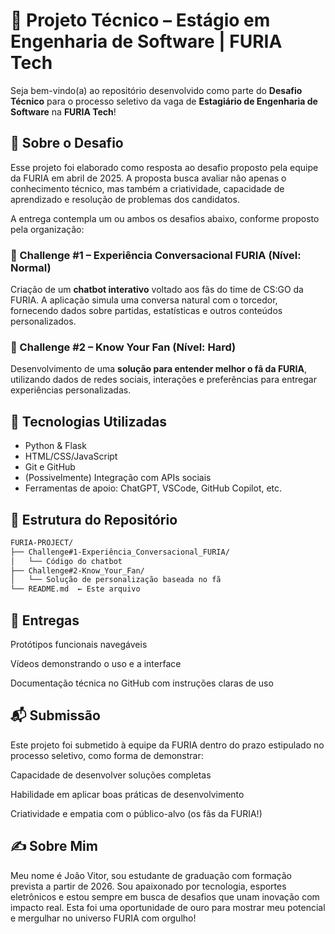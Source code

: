 # 💼 Projeto Técnico – Estágio em Engenharia de Software | FURIA Tech

Seja bem-vindo(a) ao repositório desenvolvido como parte do **Desafio Técnico** para o processo seletivo da vaga de **Estagiário de Engenharia de Software** na **FURIA Tech**!

## 🧠 Sobre o Desafio

Esse projeto foi elaborado como resposta ao desafio proposto pela equipe da FURIA em abril de 2025. A proposta busca avaliar não apenas o conhecimento técnico, mas também a criatividade, capacidade de aprendizado e resolução de problemas dos candidatos.

A entrega contempla um ou ambos os desafios abaixo, conforme proposto pela organização:

### 💬 Challenge #1 – Experiência Conversacional FURIA (Nível: Normal)
Criação de um **chatbot interativo** voltado aos fãs do time de CS:GO da FURIA. A aplicação simula uma conversa natural com o torcedor, fornecendo dados sobre partidas, estatísticas e outros conteúdos personalizados.

### 🧠 Challenge #2 – Know Your Fan (Nível: Hard)
Desenvolvimento de uma **solução para entender melhor o fã da FURIA**, utilizando dados de redes sociais, interações e preferências para entregar experiências personalizadas.

## 🧰 Tecnologias Utilizadas

- Python & Flask
- HTML/CSS/JavaScript
- Git e GitHub
- (Possivelmente) Integração com APIs sociais
- Ferramentas de apoio: ChatGPT, VSCode, GitHub Copilot, etc.

## 📂 Estrutura do Repositório

```bash
FURIA-PROJECT/
├── Challenge#1-Experiência_Conversacional_FURIA/
│   └── Código do chatbot
├── Challenge#2-Know_Your_Fan/
│   └── Solução de personalização baseada no fã
└── README.md  ← Este arquivo
```
## 🎥 Entregas
Protótipos funcionais navegáveis

Vídeos demonstrando o uso e a interface

Documentação técnica no GitHub com instruções claras de uso

## 📬 Submissão
Este projeto foi submetido à equipe da FURIA dentro do prazo estipulado no processo seletivo, como forma de demonstrar:

Capacidade de desenvolver soluções completas

Habilidade em aplicar boas práticas de desenvolvimento

Criatividade e empatia com o público-alvo (os fãs da FURIA!)

## ✍️ Sobre Mim
Meu nome é João Vitor, sou estudante de graduação com formação prevista a partir de 2026. Sou apaixonado por tecnologia, esportes eletrônicos e estou sempre em busca de desafios que unam inovação com impacto real. Esta foi uma oportunidade de ouro para mostrar meu potencial e mergulhar no universo FURIA com orgulho!

